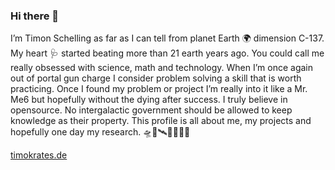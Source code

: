 ### Hi there 👋
I’m Timon Schelling as far as I can tell from planet Earth 🌍 dimension C-137. My heart 🩺 started beating more than 21 earth years ago. You could call me really obsessed with science, math and technology. When I’m once again out of portal gun charge I consider problem solving a skill that is worth practicing. Once I found my problem or project I’m really into it like a Mr. Me6 but hopefully without the dying after success. I truly believe in opensource. No intergalactic government should be allowed to keep knowledge as their property. This profile is all about me, my projects and hopefully one day my research. 🛸🚀🛰🌈🌈🌈🌈

[timokrates.de](https://timokrates.de/)
